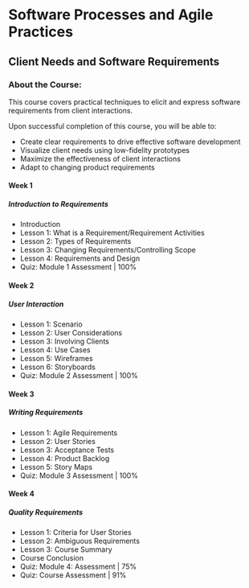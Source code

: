 # Software Processes and Agile Practices
## Client Needs and Software Requirements
### About the Course:
This course covers practical techniques to elicit and express software requirements from client interactions.

Upon successful completion of this course, you will be able to:

 - Create clear requirements to drive effective software development
 - Visualize client needs using low-fidelity prototypes
 - Maximize the effectiveness of client interactions
 - Adapt to changing product requirements

#### Week 1
##### Introduction to Requirements
- Introduction
- Lesson 1: What is a Requirement/Requirement Activities
- Lesson 2: Types of Requirements
- Lesson 3: Changing Requirements/Controlling Scope
- Lesson 4: Requirements and Design
- Quiz: Module 1 Assessment | 100%

#### Week 2
##### User Interaction
- Lesson 1: Scenario
- Lesson 2: User Considerations
- Lesson 3: Involving Clients
- Lesson 4: Use Cases
- Lesson 5: Wireframes
- Lesson 6: Storyboards
- Quiz: Module 2 Assessment | 100%

#### Week 3
##### Writing Requirements
- Lesson 1: Agile Requirements
- Lesson 2: User Stories
- Lesson 3: Acceptance Tests
- Lesson 4: Product Backlog
- Lesson 5: Story Maps
- Quiz: Module 3 Assessment | 100%


#### Week 4
##### Quality Requirements
- Lesson 1: Criteria for User Stories
- Lesson 2: Ambiguous Requirements
- Lesson 3: Course Summary
- Course Conclusion
- Quiz: Module 4: Assessment | 75%
- Quiz: Course Assessment | 91%

